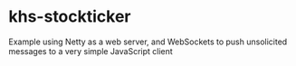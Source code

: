 # khs-stockticker
Example using Netty as a web server, and WebSockets to push unsolicited messages to a very simple JavaScript client
